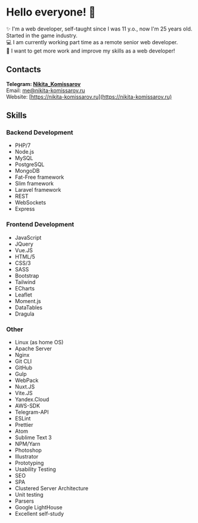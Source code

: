 # Hello everyone! :wave:

:sparkles: I'm a web developer, self-taught since I was 11 y.o., now I'm 25 years old. Started in the game industry.\
:computer: I am currently working part time as a remote senior web developer.\
:muscle: I want to get more work and improve my skills as a web developer!

## Contacts
**Telegram: [Nikita_Komissarov](https://telegram.me/nikita_komissarov)**\
Email: [me@nikita-komissarov.ru](mailto:me@nikita-komissarov.ru)\
Website: [https://nikita-komissarov.ru](https://nikita-komissarov.ru)

## Skills

### Backend Development
- PHP/7
- Node.js
- MySQL
- PostgreSQL
- MongoDB
- Fat-Free framework
- Slim framework
- Laravel framework
- REST
- WebSockets
- Express

### Frontend Development
- JavaScript
- JQuery
- Vue.JS
- HTML/5
- CSS/3
- SASS
- Bootstrap
- Tailwind
- ECharts
- Leaflet
- Moment.js
- DataTables
- Dragula

### Other
- Linux (as home OS)
- Apache Server
- Nginx
- Git CLI
- GitHub
- Gulp
- WebPack
- Nuxt.JS
- Vite.JS
- Yandex.Cloud
- AWS-SDK
- Telegram-API
- ESLint
- Prettier
- Atom
- Sublime Text 3
- NPM/Yarn
- Photoshop
- Illustrator
- Prototyping
- Usability Testing
- SEO
- SPA
- Clustered Server Architecture
- Unit testing
- Parsers
- Google LightHouse
- Excellent self-study
